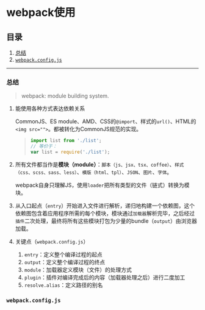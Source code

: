 # webpack使用

## 目录
1. [总结](#总结)
1. [`webpack.config.js`](#webpackconfigjs)

---
### 总结
>webpack: module building system.

1. 能使用各种方式表达依赖关系

    CommonJS、ES module、AMD、CSS的`@import`、样式的`url()`、HTML的`<img src="">`。都被转化为CommonJS规范的实现。

    >```javascript
    >import list from './list';
    >// 等价于：
    >var list = require('./list');
    >```
2. 所有文件都当作是**模块（module）**：`脚本（js、jsx、tsx、coffee）`、`样式（css、scss、sass、less）`、`模版（html、tpl）`、`JSON`、`图片`、`字体`。

    webpack自身只理解JS，使用`loader`把所有类型的文件（链式）转换为模块。
3. 从入口起点（`entry`）开始进入文件进行解析，递归地构建一个依赖图，这个依赖图包含着应用程序所需的每个模块，模块通过`加载器`解析完毕，之后经过`插件`二次处理，最终将所有这些模块打包为少量的bundle（`output`）由浏览器加载。
4. 关键点（`webpack.config.js`）

    1. `entry`：定义整个编译过程的起点
    2. `output`：定义整个编译过程的终点
    3. `module`：加载器定义模块（文件）的处理方式
    4. `plugin`：插件对编译完成后的内容（加载器处理之后）进行二度加工
    5. `resolve.alias`：定义路径的别名

### `webpack.config.js`
